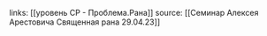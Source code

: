 links: [[уровень СР - Проблема.Рана]]
source: [[Семинар Алексея Арестовича Священная рана 29.04.23]]